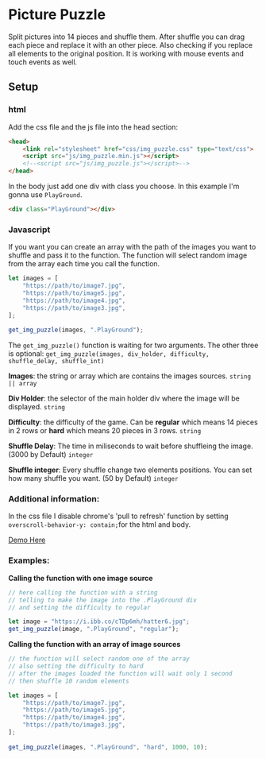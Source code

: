 # Picture Puzzle

Split pictures into 14 pieces and shuffle them.
After shuffle you can drag each piece and replace it with an other piece.
Also checking if you replace all elements to the original position.
It is working with mouse events and touch events as well.

## Setup
### html
Add the css file and the js file into the head section:
```html
<head>
    <link rel="stylesheet" href="css/img_puzzle.css" type="text/css">
    <script src="js/img_puzzle.min.js"></script>
    <!--<script src="js/img_puzzle.js"></script>-->
</head>
```
In the body just add one div with class you choose. In this example I'm gonna use ```PlayGround```.
```html
<div class="PlayGround"></div>
```
### Javascript

If you want you can create an array with the path of the images you want to shuffle and pass it to the function. The function will select random image from the array each time you call the function.

```javascript
let images = [
    "https://path/to/image7.jpg",
    "https://path/to/image5.jpg",
    "https://path/to/image4.jpg",
    "https://path/to/image3.jpg",
];
	
get_img_puzzle(images, ".PlayGround");
```
The ``` get_img_puzzle() ``` function is waiting for two arguments. The other three is optional: ``` get_img_puzzle(images, div_holder, difficulty, shuffle_delay, shuffle_int) ```

**Images**: the string or array which are contains the images sources. ```string || array```

**Div Holder**: the selector of the main holder div where the image will be displayed. ``` string ```

**Difficulty**: the difficulty of the game. Can be **regular** which means 14 pieces in 2 rows or **hard** which means 20 pieces in 3 rows. ``` string ```

**Shuffle Delay**: The time in miliseconds to wait before shuffleing the image. (3000 by Default) ``` integer ```

**Shuffle integer**: Every shuffle change two elements positions. You can set how many shuffle you want. (50 by Default) ``` integer ```

### Additional information:
In the css file I disable chrome's 'pull to refresh' function by setting ``` overscroll-behavior-y: contain; ```for the html and body.

[Demo Here](https://codepen.io/Balint_Gacsfalvy/pen/rNxYQog)

### Examples:

**Calling the function with one image source**
```javascript
// here calling the function with a string
// telling to make the image into the .PlayGround div
// and setting the difficulty to regular

let image = "https://i.ibb.co/cTDp6mh/hatter6.jpg";
get_img_puzzle(image, ".PlayGround", "regular");
```

**Calling the function with an array of image sources**
```javascript
// the function will select random one of the array
// also setting the difficulty to hard
// after the images loaded the function will wait only 1 second
// then shuffle 10 random elements

let images = [
    "https://path/to/image7.jpg",
    "https://path/to/image5.jpg",
    "https://path/to/image4.jpg",
    "https://path/to/image3.jpg",
];
	
get_img_puzzle(images, ".PlayGround", "hard", 1000, 10);
```

